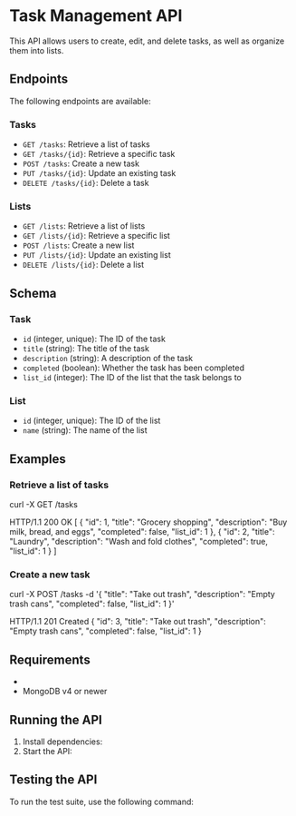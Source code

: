 # Task Management API

This API allows users to create, edit, and delete tasks, as well as organize them into lists.

## Endpoints

The following endpoints are available:

### Tasks

- `GET /tasks`: Retrieve a list of tasks
- `GET /tasks/{id}`: Retrieve a specific task
- `POST /tasks`: Create a new task
- `PUT /tasks/{id}`: Update an existing task
- `DELETE /tasks/{id}`: Delete a task

### Lists

- `GET /lists`: Retrieve a list of lists
- `GET /lists/{id}`: Retrieve a specific list
- `POST /lists`: Create a new list
- `PUT /lists/{id}`: Update an existing list
- `DELETE /lists/{id}`: Delete a list

## Schema

### Task

- `id` (integer, unique): The ID of the task
- `title` (string): The title of the task
- `description` (string): A description of the task
- `completed` (boolean): Whether the task has been completed
- `list_id` (integer): The ID of the list that the task belongs to

### List

- `id` (integer, unique): The ID of the list
- `name` (string): The name of the list

## Examples

### Retrieve a list of tasks

curl -X GET /tasks

HTTP/1.1 200 OK
[
{
"id": 1,
"title": "Grocery shopping",
"description": "Buy milk, bread, and eggs",
"completed": false,
"list_id": 1
},
{
"id": 2,
"title": "Laundry",
"description": "Wash and fold clothes",
"completed": true,
"list_id": 1
}
]


### Create a new task

curl -X POST /tasks -d '{ "title": "Take out trash", "description": "Empty trash cans", "completed": false, "list_id": 1 }'

HTTP/1.1 201 Created
{
"id": 3,
"title": "Take out trash",
"description": "Empty trash cans",
"completed": false,
"list_id": 1
}



## Requirements

- 
- MongoDB v4 or newer

## Running the API

1. Install dependencies: 
2. Start the API: 

## Testing the API

To run the test suite, use the following command:

